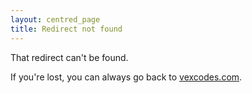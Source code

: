 ```yaml
---
layout: centred_page
title: Redirect not found
---
```


That redirect can't be found.

If you're lost, you can always go back to [vexcodes.com](https://vexcodes.com).
